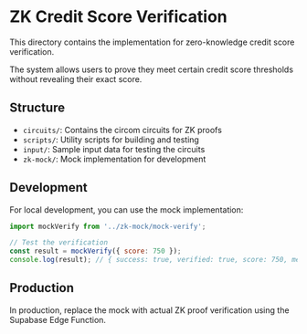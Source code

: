 
# ZK Credit Score Verification

This directory contains the implementation for zero-knowledge credit score verification.

The system allows users to prove they meet certain credit score thresholds without revealing their exact score.

## Structure

- `circuits/`: Contains the circom circuits for ZK proofs
- `scripts/`: Utility scripts for building and testing
- `input/`: Sample input data for testing the circuits
- `zk-mock/`: Mock implementation for development

## Development

For local development, you can use the mock implementation:
```javascript
import mockVerify from '../zk-mock/mock-verify';

// Test the verification
const result = mockVerify({ score: 750 });
console.log(result); // { success: true, verified: true, score: 750, message: "Mock verification successful" }
```

## Production

In production, replace the mock with actual ZK proof verification using the Supabase Edge Function.
